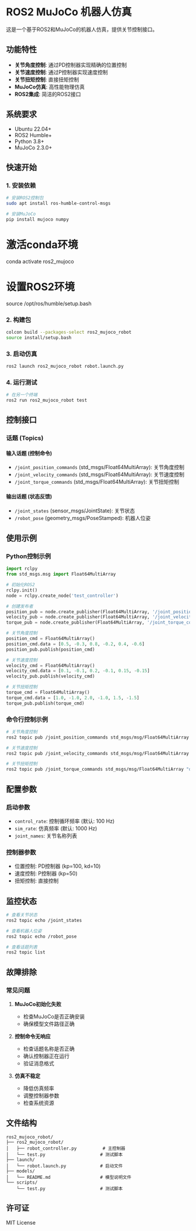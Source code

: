 # ROS2 MuJoCo 机器人仿真

这是一个基于ROS2和MuJoCo的机器人仿真，提供关节控制接口。

## 功能特性

- **关节角度控制**: 通过PD控制器实现精确的位置控制
- **关节速度控制**: 通过P控制器实现速度控制
- **关节扭矩控制**: 直接扭矩控制
- **MuJoCo仿真**: 高性能物理仿真
- **ROS2集成**: 简洁的ROS2接口

## 系统要求

- Ubuntu 22.04+
- ROS2 Humble+
- Python 3.8+
- MuJoCo 2.3.0+

## 快速开始

### 1. 安装依赖

```bash
# 安装ROS2控制包
sudo apt install ros-humble-control-msgs

# 安装MuJoCo
pip install mujoco numpy
```

# 激活conda环境
conda activate ros2_mujoco

# 设置ROS2环境
source /opt/ros/humble/setup.bash




### 2. 构建包

```bash
colcon build --packages-select ros2_mujoco_robot
source install/setup.bash
```

### 3. 启动仿真

```bash
ros2 launch ros2_mujoco_robot robot.launch.py
```

### 4. 运行测试

```bash
# 在另一个终端
ros2 run ros2_mujoco_robot test
```

## 控制接口

### 话题 (Topics)

#### 输入话题 (控制命令)
- `/joint_position_commands` (std_msgs/Float64MultiArray): 关节角度控制
- `/joint_velocity_commands` (std_msgs/Float64MultiArray): 关节速度控制  
- `/joint_torque_commands` (std_msgs/Float64MultiArray): 关节扭矩控制

#### 输出话题 (状态反馈)
- `/joint_states` (sensor_msgs/JointState): 关节状态
- `/robot_pose` (geometry_msgs/PoseStamped): 机器人位姿

## 使用示例

### Python控制示例

```python
import rclpy
from std_msgs.msg import Float64MultiArray

# 初始化ROS2
rclpy.init()
node = rclpy.create_node('test_controller')

# 创建发布者
position_pub = node.create_publisher(Float64MultiArray, '/joint_position_commands', 10)
velocity_pub = node.create_publisher(Float64MultiArray, '/joint_velocity_commands', 10)
torque_pub = node.create_publisher(Float64MultiArray, '/joint_torque_commands', 10)

# 关节角度控制
position_cmd = Float64MultiArray()
position_cmd.data = [0.5, -0.3, 0.8, -0.2, 0.4, -0.6]
position_pub.publish(position_cmd)

# 关节速度控制
velocity_cmd = Float64MultiArray()
velocity_cmd.data = [0.1, -0.1, 0.2, -0.1, 0.15, -0.15]
velocity_pub.publish(velocity_cmd)

# 关节扭矩控制
torque_cmd = Float64MultiArray()
torque_cmd.data = [1.0, -1.0, 2.0, -1.0, 1.5, -1.5]
torque_pub.publish(torque_cmd)
```

### 命令行控制示例

```bash
# 关节角度控制
ros2 topic pub /joint_position_commands std_msgs/msg/Float64MultiArray "data: [0.5, -0.3, 0.8, -0.2, 0.4, -0.6]"

# 关节速度控制
ros2 topic pub /joint_velocity_commands std_msgs/msg/Float64MultiArray "data: [0.1, -0.1, 0.2, -0.1, 0.15, -0.15]"

# 关节扭矩控制
ros2 topic pub /joint_torque_commands std_msgs/msg/Float64MultiArray "data: [1.0, -1.0, 2.0, -1.0, 1.5, -1.5]"
```

## 配置参数

### 启动参数

- `control_rate`: 控制循环频率 (默认: 100 Hz)
- `sim_rate`: 仿真频率 (默认: 1000 Hz)
- `joint_names`: 关节名称列表

### 控制器参数

- 位置控制: PD控制器 (kp=100, kd=10)
- 速度控制: P控制器 (kp=50)
- 扭矩控制: 直接控制

## 监控状态

```bash
# 查看关节状态
ros2 topic echo /joint_states

# 查看机器人位姿
ros2 topic echo /robot_pose

# 查看话题列表
ros2 topic list
```

## 故障排除

### 常见问题

1. **MuJoCo初始化失败**
   - 检查MuJoCo是否正确安装
   - 确保模型文件路径正确

2. **控制命令无响应**
   - 检查话题名称是否正确
   - 确认控制器正在运行
   - 验证消息格式

3. **仿真不稳定**
   - 降低仿真频率
   - 调整控制器参数
   - 检查系统资源

## 文件结构

```
ros2_mujoco_robot/
├── ros2_mujoco_robot/
│   ├── robot_controller.py          # 主控制器
│   └── test.py                     # 测试脚本
├── launch/
│   └── robot.launch.py             # 启动文件
├── models/
│   └── README.md                   # 模型说明文件
└── scripts/
    └── test.py                     # 测试脚本
```

## 许可证

MIT License 